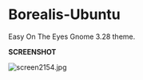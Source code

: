 # Borealis-Ubuntu
Easy On The Eyes Gnome 3.28 theme.

<b>SCREENSHOT</b>


<img src="https://cdn.scrot.moe/images/2018/04/29/screen2154.jpg" alt="screen2154.jpg" border="0" />
